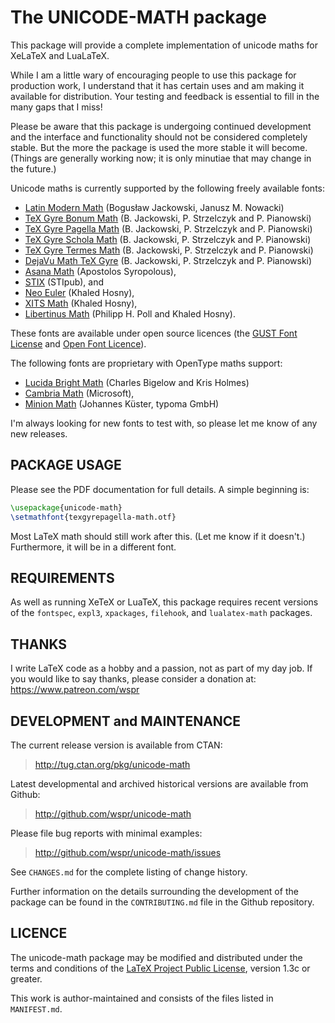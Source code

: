 The UNICODE-MATH package
========================

This package will provide a complete implementation of unicode maths for
XeLaTeX and LuaLaTeX.

While I am a little wary of encouraging people to use this package for
production work, I understand that it has certain uses and am making it
available for distribution. Your testing and feedback is essential to fill
in the many gaps that I miss!

Please be aware that this package is undergoing continued development and the
interface and functionality should not be considered completely stable. But
the more the package is used the more stable it will become. (Things are
generally working now; it is only minutiae that may change in the future.)

Unicode maths is currently supported by the following freely available fonts:

 - [Latin Modern Math][LM] (Bogusław Jackowski, Janusz M. Nowacki)
 - [TeX Gyre Bonum Math][BM] (B. Jackowski, P. Strzel­czyk and P. Pianowski)
 - [TeX Gyre Pagella Math][PM] (B. Jackowski, P. Strzelczyk and P. Pianowski)
 - [TeX Gyre Schola Math][SCM] (B. Jackowski, P. Strzelczyk and P. Pianowski)
 - [TeX Gyre Termes Math][TM] (B. Jackowski, P. Strzelczyk and P. Pianowski)
 - [DejaVu Math TeX Gyre][DEJA] (B. Jackowski, P. Strzelczyk and P. Pianowski)
 - [Asana Math][AM] (Apostolos Syropolous),
 - [STIX][STIX] (STIpub), and
 - [Neo Euler][NE] (Khaled Hosny),
 - [XITS Math][XM] (Khaled Hosny),
 - [Libertinus Math][LIB] (Philipp H. Poll and Khaled Hosny).

These fonts are available under open source licences
(the [GUST Font License][GFL] and [Open Font Licence][OFL]).

The following fonts are proprietary with OpenType maths support:

 - [Lucida Bright Math][LUCI] (Charles Bigelow and Kris Holmes)
 - [Cambria Math][CM] (Microsoft),
 - [Minion Math][MM] (Johannes Küster, typoma GmbH)

I'm always looking for new fonts to test with, so please let me know of any
new releases.

[CM]: http://www.ascenderfonts.com/font/cambria-regular.aspx
[LUCI]: http://tug.org/store/lucida/opentype.html
[MM]: http://www.typoma.com/en/fonts.html
[LM]: http://www.gust.org.pl/projects/e-foundry/lm-math
[PM]: http://www.ctan.org/pkg/tex-gyre-math-pagella
[BM]: http://www.ctan.org/pkg/tex-gyre-math-bonum
[SCM]: http://www.ctan.org/pkg/tex-gyre-math-schola
[TM]: http://www.ctan.org/pkg/tex-gyre-math-termes
[DEJA]: https://ctan.org/pkg/tex-gyre-math-dejavu
[AM]: http://www.ctan.org/pkg/asana-math
[NE]: http://github.com/khaledhosny/euler-otf
[STIX]: http://www.stixfonts.org
[XM]: http://github.com/khaledhosny/xits-math
[LIB]: https://ctan.org/pkg/libertinus
[GFL]: http://www.gust.org.pl/projects/projects/e-foundry/licenses/
[OFL]: http://scripts.sil.org/OFL

PACKAGE USAGE
-------------

Please see the PDF documentation for full details. A simple beginning is:

```tex
\usepackage{unicode-math}
\setmathfont{texgyrepagella-math.otf}
```

Most LaTeX math should still work after this. (Let me know if it doesn't.)
Furthermore, it will be in a different font.


REQUIREMENTS
------------

As well as running XeTeX or LuaTeX, this package requires recent versions of the `fontspec`, `expl3`, `xpackages`, `filehook`, and `lualatex-math` packages.


THANKS
------

I write LaTeX code as a hobby and a passion, not as part of my day job.
If you would like to say thanks, please consider a donation at: <https://www.patreon.com/wspr>


DEVELOPMENT and MAINTENANCE
---------------------------

The current release version is available from CTAN:
> <http://tug.ctan.org/pkg/unicode-math>

Latest developmental and archived historical versions are available from Github:
> <http://github.com/wspr/unicode-math>

Please file bug reports with minimal examples:
> <http://github.com/wspr/unicode-math/issues>

See `CHANGES.md` for the complete listing of change history.

Further information on the details surrounding the development of the package
can be found in the `CONTRIBUTING.md` file in the Github repository.


LICENCE
-------

The unicode-math package may be modified and distributed under the terms and
conditions of the [LaTeX Project Public License][LPPL], version 1.3c or
greater.

[LPPL]: http://www.latex-project.org/lppl/

This work is author-maintained and consists of the files listed in `MANIFEST.md`.
